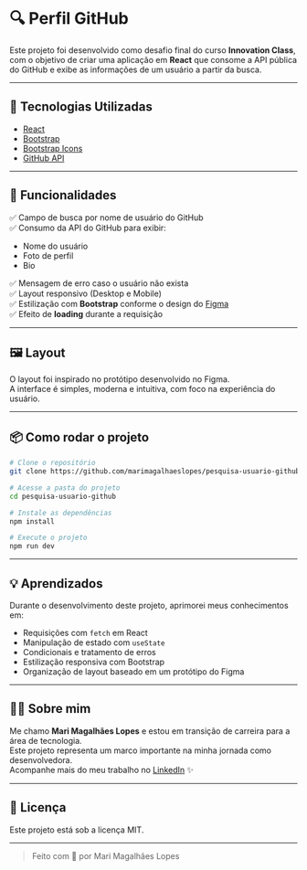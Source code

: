 # 🔍 Perfil GitHub

Este projeto foi desenvolvido como desafio final do curso **Innovation Class**, com o objetivo de criar uma aplicação em **React** que consome a API pública do GitHub e exibe as informações de um usuário a partir da busca.


---

## 🚀 Tecnologias Utilizadas

- [React](https://reactjs.org/)
- [Bootstrap](https://getbootstrap.com/)
- [Bootstrap Icons](https://icons.getbootstrap.com/)
- [GitHub API](https://api.github.com)

---

## 🎯 Funcionalidades

✅ Campo de busca por nome de usuário do GitHub  
✅ Consumo da API do GitHub para exibir:

- Nome do usuário
- Foto de perfil
- Bio

✅ Mensagem de erro caso o usuário não exista  
✅ Layout responsivo (Desktop e Mobile)  
✅ Estilização com **Bootstrap** conforme o design do [Figma](https://www.figma.com/proto/DqtFxC6312M32mLt8FpJjq/inovation-class?page-id=22%3A2864&node-id=22-4293)  
✅ Efeito de **loading** durante a requisição

---

## 🖼️ Layout

O layout foi inspirado no protótipo desenvolvido no Figma.  
A interface é simples, moderna e intuitiva, com foco na experiência do usuário.

---

## 📦 Como rodar o projeto

```bash
# Clone o repositório
git clone https://github.com/marimagalhaeslopes/pesquisa-usuario-github.git

# Acesse a pasta do projeto
cd pesquisa-usuario-github

# Instale as dependências
npm install

# Execute o projeto
npm run dev
```

---

## 💡 Aprendizados

Durante o desenvolvimento deste projeto, aprimorei meus conhecimentos em:

- Requisições com `fetch` em React
- Manipulação de estado com `useState`
- Condicionais e tratamento de erros
- Estilização responsiva com Bootstrap
- Organização de layout baseado em um protótipo do Figma

---

## 🙋‍♀️ Sobre mim

Me chamo **Mari Magalhães Lopes** e estou em transição de carreira para a área de tecnologia.  
Este projeto representa um marco importante na minha jornada como desenvolvedora.  
Acompanhe mais do meu trabalho no [LinkedIn](https://www.linkedin.com/in/marianamagalhaeslopes/) ✨

---

## 📜 Licença

Este projeto está sob a licença MIT.

---

> Feito com 💙 por Mari Magalhães Lopes
